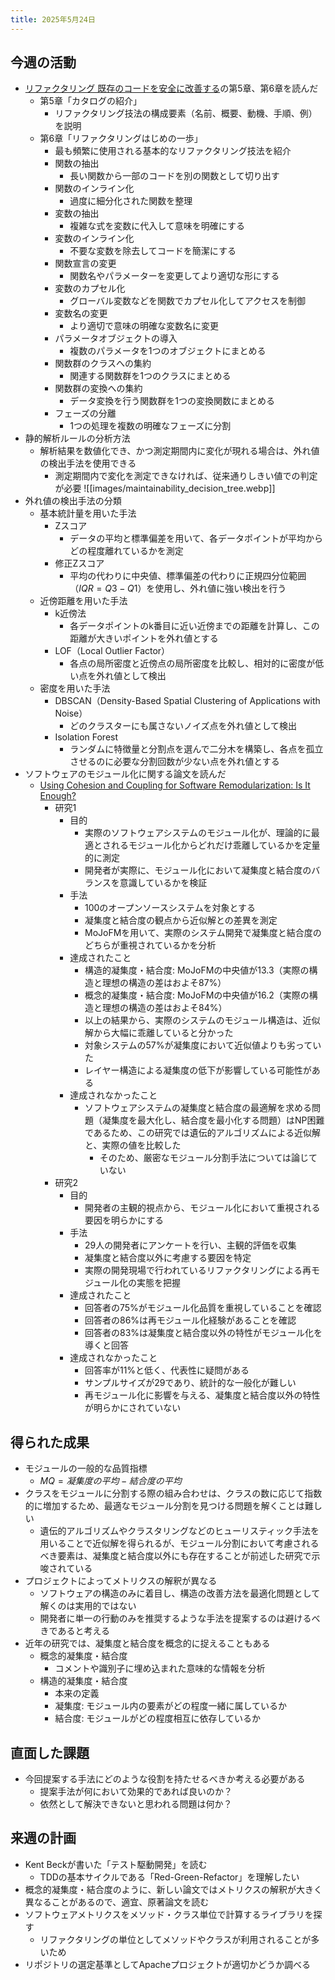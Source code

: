 ```yaml
---
title: 2025年5月24日
---
```

## 今週の活動
- [リファクタリング 既存のコードを安全に改善する](https://www.ohmsha.co.jp/book/9784274224546/)の第5章、第6章を読んだ
	- 第5章「カタログの紹介」
		- リファクタリング技法の構成要素（名前、概要、動機、手順、例）を説明
	- 第6章「リファクタリングはじめの一歩」
		- 最も頻繁に使用される基本的なリファクタリング技法を紹介
		- 関数の抽出
			- 長い関数から一部のコードを別の関数として切り出す
		- 関数のインライン化
			- 過度に細分化された関数を整理
		- 変数の抽出
			- 複雑な式を変数に代入して意味を明確にする
		- 変数のインライン化
			- 不要な変数を除去してコードを簡潔にする
		- 関数宣言の変更
			- 関数名やパラメーターを変更してより適切な形にする
		- 変数のカプセル化
			- グローバル変数などを関数でカプセル化してアクセスを制御
		- 変数名の変更
			- より適切で意味の明確な変数名に変更
		- パラメータオブジェクトの導入
			- 複数のパラメータを1つのオブジェクトにまとめる
		- 関数群のクラスへの集約
			- 関連する関数群を1つのクラスにまとめる
		- 関数群の変換への集約
			- データ変換を行う関数群を1つの変換関数にまとめる
		- フェーズの分離
			- 1つの処理を複数の明確なフェーズに分割
- 静的解析ルールの分析方法
	- 解析結果を数値化でき、かつ測定期間内に変化が現れる場合は、外れ値の検出手法を使用できる
		- 測定期間内で変化を測定できなければ、従来通りしきい値での判定が必要
![[images/maintainability_decision_tree.webp]]
- 外れ値の検出手法の分類
	- 基本統計量を用いた手法
		- Zスコア
			- データの平均と標準偏差を用いて、各データポイントが平均からどの程度離れているかを測定
		- 修正Zスコア
			- 平均の代わりに中央値、標準偏差の代わりに正規四分位範囲（$IQR = Q3 - Q1$）を使用し、外れ値に強い検出を行う
	- 近傍距離を用いた手法
		- k近傍法
			- 各データポイントのk番目に近い近傍までの距離を計算し、この距離が大きいポイントを外れ値とする
		- LOF（Local Outlier Factor）
			- 各点の局所密度と近傍点の局所密度を比較し、相対的に密度が低い点を外れ値として検出
	- 密度を用いた手法
		- DBSCAN（Density-Based Spatial Clustering of Applications with Noise）
			- どのクラスターにも属さないノイズ点を外れ値として検出
		- Isolation Forest
			- ランダムに特徴量と分割点を選んで二分木を構築し、各点を孤立させるのに必要な分割回数が少ない点を外れ値とする
- ソフトウェアのモジュール化に関する論文を読んだ
	- [Using Cohesion and Coupling for Software Remodularization: Is It Enough?](https://dl.acm.org/doi/10.1145/2928268)
		- 研究1
			- 目的
				- 実際のソフトウェアシステムのモジュール化が、理論的に最適とされるモジュール化からどれだけ乖離しているかを定量的に測定
				- 開発者が実際に、モジュール化において凝集度と結合度のバランスを意識しているかを検証
			- 手法
				- 100のオープンソースシステムを対象とする
				- 凝集度と結合度の観点から近似解との差異を測定
				- MoJoFMを用いて、実際のシステム開発で凝集度と結合度のどちらが重視されているかを分析
			- 達成されたこと
				- 構造的凝集度・結合度: MoJoFMの中央値が13.3（実際の構造と理想の構造の差はおよそ87%）
				- 概念的凝集度・結合度: MoJoFMの中央値が16.2（実際の構造と理想の構造の差はおよそ84%）
				- 以上の結果から、実際のシステムのモジュール構造は、近似解から大幅に乖離していると分かった
				- 対象システムの57%が凝集度において近似値よりも劣っていた
				- レイヤー構造による凝集度の低下が影響している可能性がある
			- 達成されなかったこと
				- ソフトウェアシステムの凝集度と結合度の最適解を求める問題（凝集度を最大化し、結合度を最小化する問題）はNP困難であるため、この研究では遺伝的アルゴリズムによる近似解と、実際の値を比較した
					- そのため、厳密なモジュール分割手法については論じていない
		- 研究2
			- 目的
				- 開発者の主観的視点から、モジュール化において重視される要因を明らかにする
			- 手法
				- 29人の開発者にアンケートを行い、主観的評価を収集
				- 凝集度と結合度以外に考慮する要因を特定
				- 実際の開発現場で行われているリファクタリングによる再モジュール化の実態を把握
			- 達成されたこと
				- 回答者の75%がモジュール化品質を重視していることを確認
				- 回答者の86%は再モジュール化経験があることを確認
				- 回答者の83%は凝集度と結合度以外の特性がモジュール化を導くと回答
			- 達成されなかったこと
				- 回答率が11%と低く、代表性に疑問がある
				- サンプルサイズが29であり、統計的な一般化が難しい
				- 再モジュール化に影響を与える、凝集度と結合度以外の特性が明らかにされていない
## 得られた成果
- モジュールの一般的な品質指標
	- $MQ = 凝集度の平均 - 結合度の平均$
- クラスをモジュールに分割する際の組み合わせは、クラスの数に応じて指数的に増加するため、最適なモジュール分割を見つける問題を解くことは難しい
	- 遺伝的アルゴリズムやクラスタリングなどのヒューリスティック手法を用いることで近似解を得られるが、モジュール分割において考慮されるべき要素は、凝集度と結合度以外にも存在することが前述した研究で示唆されている
- プロジェクトによってメトリクスの解釈が異なる
	- ソフトウェアの構造のみに着目し、構造の改善方法を最適化問題として解くのは実用的ではない
	- 開発者に単一の行動のみを推奨するような手法を提案するのは避けるべきであると考える
- 近年の研究では、凝集度と結合度を概念的に捉えることもある
	- 概念的凝集度・結合度
		- コメントや識別子に埋め込まれた意味的な情報を分析
	- 構造的凝集度・結合度
		- 本来の定義
		- 凝集度: モジュール内の要素がどの程度一緒に属しているか
		- 結合度: モジュールがどの程度相互に依存しているか
## 直面した課題
- 今回提案する手法にどのような役割を持たせるべきか考える必要がある
	- 提案手法が何において効果的であれば良いのか？
	- 依然として解決できないと思われる問題は何か？
## 来週の計画
- Kent Beckが書いた「テスト駆動開発」を読む
	- TDDの基本サイクルである「Red-Green-Refactor」を理解したい
- 概念的凝集度・結合度のように、新しい論文ではメトリクスの解釈が大きく異なることがあるので、適宜、原著論文を読む
- ソフトウェアメトリクスをメソッド・クラス単位で計算するライブラリを探す
	- リファクタリングの単位としてメソッドやクラスが利用されることが多いため
- リポジトリの選定基準としてApacheプロジェクトが適切かどうか調べる